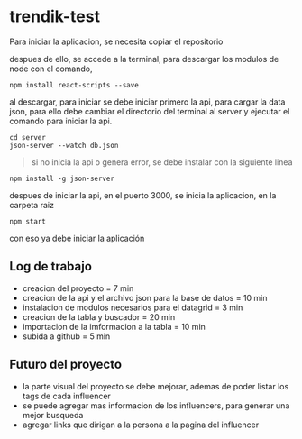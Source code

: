 # trendik-test

Para iniciar la aplicacion, se necesita copiar el repositorio

despues de ello, se accede a la terminal, para descargar los modulos de node con el comando, 
```
npm install react-scripts --save
```

al descargar, para iniciar se debe iniciar primero la api, para cargar la data json, para ello debe cambiar el directorio del terminal al server
y ejecutar el comando para iniciar la api.
```
cd server
json-server --watch db.json
```

> si no inicia la api o genera error, se debe instalar con la siguiente linea
```
npm install -g json-server
```

despues de iniciar la api, en el puerto 3000, se inicia la aplicacion, en la carpeta raiz
```
npm start
```
con eso ya debe iniciar la aplicación

## Log de trabajo
+ creacion del proyecto = 7 min
+ creacion de la api y el archivo json para la base de datos = 10 min
+ instalacion de modulos necesarios para el datagrid = 3 min
+ creacion de la tabla y buscador = 20 min
+ importacion de la imformacion a la tabla = 10 min
+ subida a github = 5 min


## Futuro del proyecto
+ la parte visual del proyecto se debe mejorar, ademas de poder listar los tags de cada influencer
+ se puede agregar mas informacion de los influencers, para generar una mejor busqueda
+ agregar links que dirigan a la persona a la pagina del influencer
